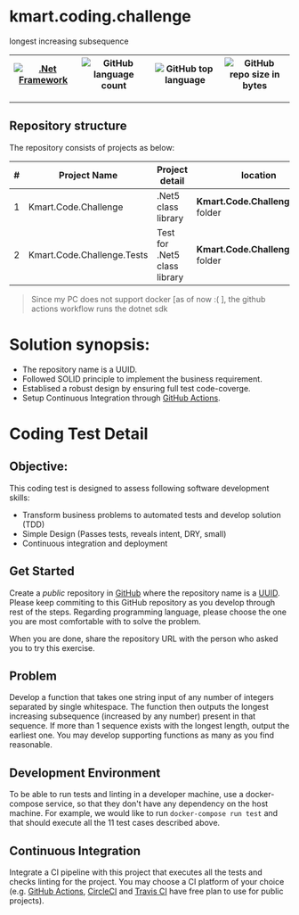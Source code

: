 # kmart.coding.challenge

longest increasing subsequence

[![.Net Framework](https://img.shields.io/badge/DotNet-5.0-blue.svg?style=plastic)](https://www.microsoft.com/net/download/dotnet-core/5.0) | ![GitHub language count](https://img.shields.io/github/languages/count/ajeetx/41c32d06-1533-11ec-82a8-0242ac130003.svg) | ![GitHub top language](https://img.shields.io/github/languages/top/ajeetx/41c32d06-1533-11ec-82a8-0242ac130003.svg) |![GitHub repo size in bytes](https://img.shields.io/github/repo-size/ajeetx/41c32d06-1533-11ec-82a8-0242ac130003.svg) 
| --- | ---          | ---            |  --- |

---------------------------------------

## Repository structure
 
The repository consists of projects as below:


| # |Project Name | Project detail | location| Project Platform |
| ---| ---  | ---           | ---          | --- |
| 1 | Kmart.Code.Challenge | .Net5 class library  |  **Kmart.Code.Challenge** folder | [![.Net Framework](https://img.shields.io/badge/DotNet-5.0-blue.svg?style=plastic)](https://www.microsoft.com/net/download/dotnet-core/5.0)|
| 2 | Kmart.Code.Challenge.Tests | Test for .Net5 class library |  **Kmart.Code.Challenge.Tests** folder | [![.Net Framework](https://img.shields.io/badge/DotNet-5.0-blue.svg?style=plastic)](https://www.microsoft.com/net/download/dotnet-core/5.0)| 


>   Since my PC does not support docker [as of now :( ], the github actions workflow runs the dotnet sdk

# Solution synopsis:
-   The repository name is a UUID.
-   Followed SOLID principle to implement the business requirement.
-   Establised a robust design by ensuring full test code-coverge.
-   Setup Continuous Integration through [GitHub Actions](https://docs.github.com/en/free-pro-team@latest/actions).

# Coding Test Detail

## Objective:
This coding test is designed to assess following software development skills:
-	Transform business problems to automated tests and develop solution (TDD)
-	Simple Design (Passes tests, reveals intent, DRY, small)
-	Continuous integration and deployment

## Get Started
Create a *public* repository in [GitHub](https://github.com/) where the repository name is a [UUID](https://www.uuidgenerator.net/version4). Please keep commiting to this GitHub repository as you develop through rest of the steps. Regarding programming language, please choose the one you are most comfortable with to solve the problem.

When you are done, share the repository URL with the person who asked you to try this exercise.

## Problem
Develop a function that takes one string input of any number of integers separated by single whitespace. The function then outputs the longest increasing subsequence (increased by any number) present in that sequence. If more than 1 sequence exists with the longest length, output the earliest one. You may develop supporting functions as many as you find reasonable.

## Development Environment
To be able to run tests and linting in a developer machine, use a docker-compose service, so that they don't have any dependency on the host machine. For example, we would like to run `docker-compose run test` and that should execute all the 11 test cases described above.

## Continuous Integration
Integrate a CI pipeline with this project that executes all the tests and checks linting for the project. You may choose a CI platform of your choice (e.g. [GitHub Actions](https://docs.github.com/en/free-pro-team@latest/actions), [CircleCI](https://circleci.com/) and [Travis CI](https://travis-ci.com/) have free plan to use for public projects).


